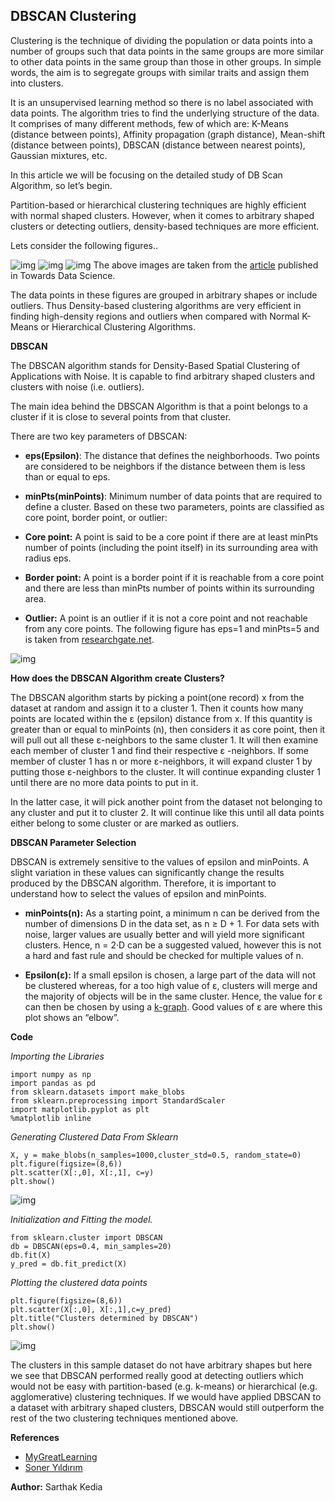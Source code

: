 ## DBSCAN Clustering
Clustering is the technique of dividing the population or data points into a number of groups such that data points in the same groups are more similar to other data points in the same group than those in other groups. In simple words, the aim is to segregate groups with similar traits and assign them into clusters.

It is an unsupervised learning method so there is no label associated with data points. The algorithm tries to find the underlying structure of the data. It comprises of many different methods, few of which are: K-Means (distance between points), Affinity propagation (graph distance), Mean-shift (distance between points), DBSCAN (distance between nearest points), Gaussian mixtures, etc.

In this article we will be focusing on the detailed study of DB Scan Algorithm, so let’s begin.

Partition-based or hierarchical clustering techniques are highly efficient with normal shaped clusters. However, when it comes to arbitrary shaped clusters or detecting outliers, density-based techniques are more efficient.

Lets consider the following figures..

![img](https://miro.medium.com/max/1024/1*iSyysRBup5mfm3U9s4uUQA.png)
![img](https://miro.medium.com/max/812/1*J-h6Bt9xWPfLswS66ijEvw.png)
![img](https://miro.medium.com/max/672/1*oGM9TBm_Cth-bs06rvjAmw.png)
The above images are taken from the [article](https://towardsdatascience.com/dbscan-clustering-explained-97556a2ad556) published in Towards Data Science.


The data points in these figures are grouped in arbitrary shapes or include outliers. Thus Density-based clustering algorithms are very efficient in finding high-density regions and outliers when compared with Normal K-Means or Hierarchical Clustering Algorithms.

**DBSCAN**

The DBSCAN algorithm stands for Density-Based Spatial Clustering of Applications with Noise. It is capable to find arbitrary shaped clusters and clusters with noise (i.e. outliers).

The main idea behind the DBSCAN Algorithm is that a point belongs to a cluster if it is close to several points from that cluster.

There are two key parameters of DBSCAN:

* **eps(Epsilon)**: The distance that defines the neighborhoods. Two points are considered to be neighbors if the distance between them is less than or equal to eps.
* **minPts(minPoints)**: Minimum number of data points that are required to define a cluster.
Based on these two parameters, points are classified as core point, border point, or outlier:

* **Core point:** A point is said to be a core point if there are at least minPts number of points (including the point itself) in its surrounding area with radius eps.
* **Border point:** A point is a border point if it is reachable from a core point and there are less than minPts number of points within its surrounding area.
* **Outlier:** A point is an outlier if it is not a core point and not reachable from any core points.
The following figure has eps=1 and minPts=5 and is taken from [researchgate.net](https://www.researchgate.net/publication/334809161_ANOMALOUS_ACTIVITY_DETECTION_FROM_DAILY_SOCIAL_MEDIA_USER_MOBILITY_DATA).

![img](https://miro.medium.com/max/704/1*FnV-x4Kpo7oBwUnTWwaccA.png)

**How does the DBSCAN Algorithm create Clusters?**

The DBSCAN algorithm starts by picking a point(one record) x from the dataset at random and assign it to a cluster 1. Then it counts how many points are located within the ε (epsilon) distance from x. If this quantity is greater than or equal to minPoints (n), then considers it as core point, then it will pull out all these ε-neighbors to the same cluster 1. It will then examine each member of cluster 1 and find their respective ε -neighbors. If some member of cluster 1 has n or more ε-neighbors, it will expand cluster 1 by putting those ε-neighbors to the cluster. It will continue expanding cluster 1 until there are no more data points to put in it.

In the latter case, it will pick another point from the dataset not belonging to any cluster and put it to cluster 2. It will continue like this until all data points either belong to some cluster or are marked as outliers.

**DBSCAN Parameter Selection**

DBSCAN is extremely sensitive to the values of epsilon and minPoints. A slight variation in these values can significantly change the results produced by the DBSCAN algorithm. Therefore, it is important to understand how to select the values of epsilon and minPoints.

* **minPoints(n):**
As a starting point, a minimum n can be derived from the number of dimensions D in the data set, as n ≥ D + 1. For data sets with noise, larger values are usually better and will yield more significant clusters. Hence, n = 2·D can be a suggested valued, however this is not a hard and fast rule and should be checked for multiple values of n.

* **Epsilon(ε):**
If a small epsilon is chosen, a large part of the data will not be clustered whereas, for a too high value of ε, clusters will merge and the majority of objects will be in the same cluster. Hence, the value for ε can then be chosen by using a [k-graph](https://en.wikipedia.org/wiki/Nearest_neighbor_graph). Good values of ε are where this plot shows an “elbow”.

**Code**

*Importing the Libraries*
```
import numpy as np
import pandas as pd
from sklearn.datasets import make_blobs
from sklearn.preprocessing import StandardScaler
import matplotlib.pyplot as plt
%matplotlib inline
```
*Generating Clustered Data From Sklearn*
```
X, y = make_blobs(n_samples=1000,cluster_std=0.5, random_state=0)
plt.figure(figsize=(8,6))
plt.scatter(X[:,0], X[:,1], c=y)
plt.show()
```
![img](https://miro.medium.com/max/948/1*U7SlHSmNUUB9p_sNUPW5Tg.png)

*Initialization and Fitting the model.*
```
from sklearn.cluster import DBSCAN
db = DBSCAN(eps=0.4, min_samples=20)
db.fit(X)
y_pred = db.fit_predict(X)
```

*Plotting the clustered data points*
```
plt.figure(figsize=(8,6))
plt.scatter(X[:,0], X[:,1],c=y_pred)
plt.title("Clusters determined by DBSCAN")
plt.show()
```
![img](https://miro.medium.com/max/948/1*tYEfdtBbIFf7KzIsjmPfsw.png)

The clusters in this sample dataset do not have arbitrary shapes but here we see that DBSCAN performed really good at detecting outliers which would not be easy with partition-based (e.g. k-means) or hierarchical (e.g. agglomerative) clustering techniques. If we would have applied DBSCAN to a dataset with arbitrary shaped clusters, DBSCAN would still outperform the rest of the two clustering techniques mentioned above.

**References**

* [MyGreatLearning](https://www.mygreatlearning.com/blog/dbscan-algorithm/)
* [Soner Yıldırım](https://towardsdatascience.com/dbscan-clustering-explained-97556a2ad556)

**Author:** Sarthak Kedia